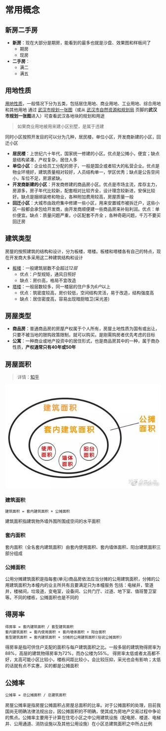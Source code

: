 # 常用概念

## 新房二手房

- **新房**：现在大部分是期房，能看到的最多也就是沙盘、效果图和样板间了
  - 期房
  - 现房
- **二手房**：
  - 满二
  - 满五



## 用地性质

[用地性质](https://baike.baidu.com/item/%E7%94%A8%E5%9C%B0%E6%80%A7%E8%B4%A8/7418473)，一般情况下分为五类，包括居住用地、商业用地、工业用地、综合用地和其他用地
通过 [武汉市规划一张图](http://whonemap.zrzyhgh.wuhan.gov.cn:8020/)（或从 [武汉市自然资源和规划局](http://zrzyhgh.wuhan.gov.cn/) 页脚的**武汉市规划一张图**进入）可查看武汉各地块的规划和用途

> 如果商业用地被用来建小区别墅，是属于违建



同时小区按照开发目的可以分为几种，居民楼，单位小区，开发商新建的小区，回迁小区

- **居民楼**：上世纪六十年代，国家统一修建的小区。优点是公摊小，便宜；缺点是结构紧凑，产权复杂，居住人多
- **单位小区**：企业给员工分配的房子，一般是国企或者较大的私营企业。优点是物业环境好，建筑质量相对较好，人员结构单一，学区优秀；缺点是公告空间小，车位不足，房源紧缺。 
- **开发商新建的小区**：开发商修建的商品房小区。优点是市场主流，库存主力，房源多，房子年代比较新，配套相对比较齐全，设计理念较新进，安保比较好。缺点是捆绑装修和物业，各种附加费用较高，房屋质量一般
- **回迁小区**：大城市由政府集中修建一些小区，用来安置城市被拆迁户，这些小区一般都会承包给开发商，由开发商顺便建一些商品房来补贴利润。优点：单价便宜。缺点：质量问题严重，小区配套不齐全 ，各种奇葩问题，千万不要买回迁房



## 建筑类型

房屋的按照建筑的结构和设计，分为板楼，塔楼。板楼和塔楼各有自己的特点，现在开发商大多采用这二种建筑结构和设计

- [板楼](https://baike.baidu.com/item/板楼/10988345)：一般建筑层数不会超过*12层*
  - 优点：户型规矩，通风日照好  
  - 缺点：房价高，格局不宜改造
- [塔楼](https://baike.baidu.com/item/塔楼/1874)：一般层数较多，同一楼层的住户多为*6户*以上
  - 优点：筑密度较高，房价较低，空间结构灵活，易于改造，结构强度高
  - 缺点：居住密度高，容易出现暗厨暗卫(采光差)



## 房屋类型

- **商品房**：普通商品房的房屋产权属于个人所有，房屋土地性质为国有或出让，只要不被当地的限购政策限制，就可以购买。是刚需购房者优先考虑的目标
- **公寓**：一种商业或地产投资中的居住形式，也是商品房其中的一种，属于商办性质，**产权通常只有40年或50年**



## 房屋面积

> 详情：[知乎](https://zhuanlan.zhihu.com/p/99692311)

![建筑面积公式](images/building-area-formula.jpg)

### 建筑面积

```tex
建筑面积 = 套内建筑面积 + 公摊面积
```

建筑面积指建筑物外墙外围所围成空间的水平面积

### 套内面积

套内面积（全名套内建筑面积）由套内使用面积、套内墙体面积、阳台建筑面积三部分组成

### 公摊面积

公用分摊建筑面积是指每套(单元)商品房依法应当分摊的公用建筑面积，分摊的公用建筑面积为本幢内的业主所共有且要满足只为本幢服务
包括：电梯井，管道井，楼梯间，垃圾道，变电室，设备间、公共门厅、过道、地下室、值班警卫室等。不同的楼栋，公摊面积也是不同的



## 得房率

```tex
得房率 = 套内建筑面积 / 套型建筑面积
套内建筑面积 = 套内使用面积 + 套内墙体面积 + 阳台面积
套型建筑面积 = 套内建筑面积 + 分摊的公用建筑面积(俗说公摊面积)
```

得房率是指可供住户支配的面积与每户建筑面积之比。一般多层的建筑物得房率为88%，高层的建筑物得房率为72%，而办公楼为55%。
得房率太低或者太高都不好，太高可能小区比较小，楼栋间距比较小，会比较压抑，采光也会有影响；太低的话就有点不实惠，买的都是公摊面积



## 公摊率

```tex
公摊率 = 总公摊面积 / 总建筑面积
```

房屋公摊率是指房屋公摊面积占房屋总面积的比率。对于公摊面积的处理，目前我国尚无明确法律法规出台，因公摊面积的不明确，使其成为房地产交易过程中争论的焦点。公摊率主要用于计算在住宅小区之中公用建筑设施（配电房、楼道、电梯井、公用通道、消防设施以及其他公用设施）在小区总建筑面积之中所占比例























